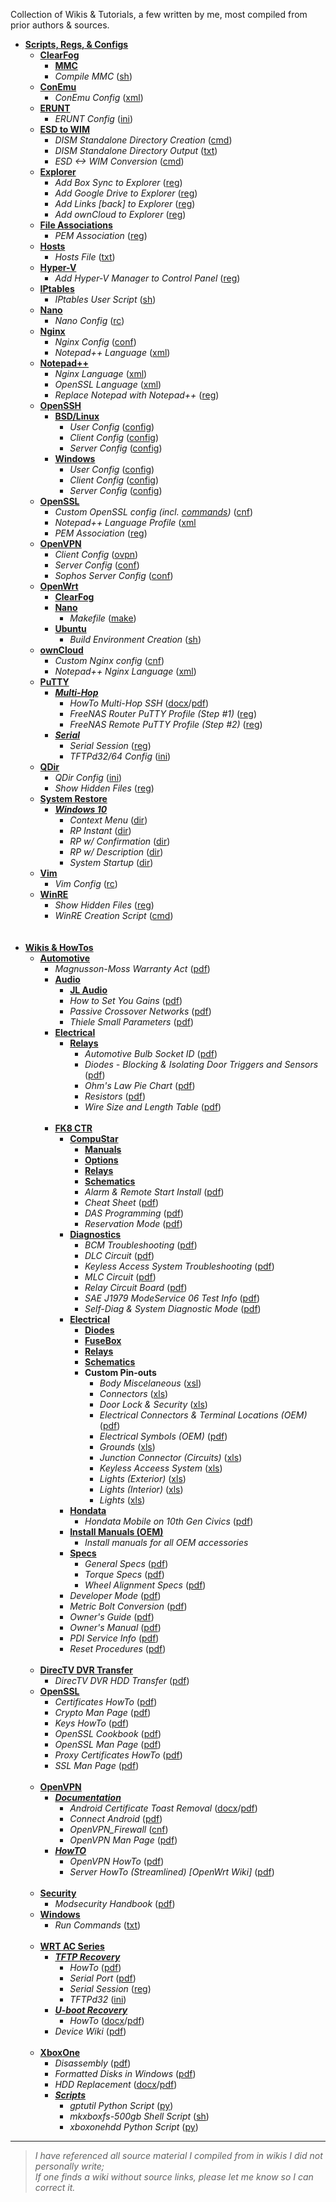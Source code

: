 Collection of Wikis & Tutorials, a few written by me, most compiled from prior authors & sources.

* [**Scripts, Regs, & Configs**](https://github.com/JW0914/Wikis/tree/master/Scripts%2BConfigs)
  * [**ClearFog**](https://github.com/JW0914/Wikis/tree/master/ClearFog)
    * [**MMC**](https://github.com/JW0914/Wikis/tree/master/ClearFog/MMC)
    * _Compile MMC_ ([sh](https://github.com/JW0914/Wikis/blob/master/ClearFog/compile_mmc.sh))
  * [**ConEmu**](https://github.com/JW0914/Wikis/tree/master/Scripts%2BConfigs/ConEmu)
    * _ConEmu Config_ ([xml](https://github.com/JW0914/Wikis/blob/master/Scripts%2BConfigs/ConEmu/ConEmu.xml))
  * [**ERUNT**](https://github.com/JW0914/Wikis/tree/master/Scripts%2BConfigs/ERUNT)
    * _ERUNT Config_ ([ini](https://github.com/JW0914/Wikis/blob/master/Scripts%2BConfigs/ERUNT/ERUNT.ini))
  * [**ESD to WIM**](https://github.com/JW0914/Wikis/tree/master/Scripts%2BConfigs/ESD%20to%20WIM)
    * _DISM Standalone Directory Creation_ ([cmd](https://github.com/JW0914/Wikis/tree/master/Scripts%2BConfigs/ESD%20to%20WIM/DISM-Creation.cmd))
    * _DISM Standalone Directory Output_ ([txt](https://github.com/JW0914/Wikis/tree/master/Scripts%2BConfigs/ESD%20to%20WIM/DISM%20Directory%20Output.txt))
    * _ESD <-> WIM Conversion_ ([cmd](https://github.com/JW0914/Wikis/tree/master/Scripts%2BConfigs/ESD%20to%20WIM/ESD-2-WIM.cmd))
  * [**Explorer**](https://github.com/JW0914/Wikis/tree/master/Scripts%2BConfigs/Explorer)
    * _Add Box Sync to Explorer_ ([reg](https://github.com/JW0914/Wikis/tree/master/Scripts%2BConfigs/Explorer/Add-Box-to-Nav-Bar.reg))
    * _Add Google Drive to Explorer_ ([reg](https://github.com/JW0914/Wikis/tree/master/Scripts%2BConfigs/Explorer/Add-Google-Drive-to-Explorer.reg))
    * _Add Links [back] to Explorer_ ([reg](https://github.com/JW0914/Wikis/tree/master/Scripts%2BConfigs/Explorer/Add-Links-%5Bback%5D-to-Nav-Bar.reg))
    * _Add ownCloud to Explorer_ ([reg](https://github.com/JW0914/Wikis/tree/master/Scripts%2BConfigs/Explorer/Add-OwnCloud-to-Explorer.reg))
  * [**File Associations**](https://github.com/JW0914/Wikis/tree/master/Scripts%2BConfigs/File%20Associations)
    * _PEM Association_ ([reg](https://github.com/JW0914/Wikis/tree/master/Scripts%2BConfigs/File%20Associations/PEM%20Association.reg))
  * [**Hosts**](https://github.com/JW0914/Wikis/tree/master/Scripts%2BConfigs/Hosts)
    * _Hosts File_ ([txt](https://github.com/JW0914/Wikis/blob/master/Scripts%2BConfigs/Hosts/hosts))
  * [**Hyper-V**](https://github.com/JW0914/Wikis/tree/master/Scripts%2BConfigs/Hyper-V)
    * _Add Hyper-V Manager to Control Panel_ ([reg](https://github.com/JW0914/Wikis/tree/master/Scripts%2BConfigs/Hyper-V/Add_Hyper-V_Manager_to_Control%20Panel.reg))
  * [**IPtables**](https://github.com/JW0914/Wikis/tree/master/Scripts%2BConfigs/IPtables)
    * _IPtables User Script_ ([sh](https://github.com/JW0914/Wikis/tree/master/Scripts%2BConfigs/IPtables/iptables_user-firewall.sh))
  * [**Nano**](https://github.com/JW0914/Wikis/blob/master/Scripts%2BConfigs/Nano)
    * _Nano Config_ ([rc](https://github.com/JW0914/Wikis/blob/master/Scripts%2BConfigs/Nano/.nanorc))
  * [**Nginx**](https://github.com/JW0914/Wikis/tree/master/Scripts%2BConfigs/Nginx)
    * _Nginx Config_ ([conf](https://github.com/JW0914/Wikis/tree/master/Scripts%2BConfigs/Nginx/nginx.conf))
    * _Notepad++ Language_ ([xml](https://github.com/JW0914/Wikis/tree/master/Scripts%2BConfigs/Nginx/Notepad%2B%2B_Nginx_Lang.xml))
  * [**Notepad++**](https://github.com/JW0914/Wikis/tree/master/Scripts%2BConfigs/Notepad%2B%2B)
    * _Nginx Language_ ([xml](https://github.com/JW0914/Wikis/tree/master/Scripts%2BConfigs/Notepad%2B%2B/Nginx%20%20Language%20Profile.xml))
    * _OpenSSL Language_ ([xml](https://github.com/JW0914/Wikis/tree/master/Scripts%2BConfigs/Notepad%2B%2B/OpenSSL%20Language%20Profile.xml))
    * _Replace Notepad with Notepad++_ ([reg](https://github.com/JW0914/Wikis/tree/master/Scripts%2BConfigs/Notepad%2B%2B/Replace-Notepad-with-Notepad%2B%2B.reg))
  * [**OpenSSH**](https://github.com/JW0914/Wikis/tree/master/Scripts%2BConfigs/OpenSSH)
    * [**BSD/Linux**](https://github.com/JW0914/Wikis/tree/master/Scripts%2BConfigs/OpenSSH/BSD-Linux)
      * _User Config_ ([config](https://github.com/JW0914/Wikis/tree/master/Scripts%2BConfigs/OpenSSH/config))
      * _Client Config_ ([config](https://github.com/JW0914/Wikis/tree/master/Scripts%2BConfigs/OpenSSH/ssh_config))
      * _Server Config_ ([config](https://github.com/JW0914/Wikis/tree/master/Scripts%2BConfigs/OpenSSH/sshd_config))
    * [**Windows**](https://github.com/JW0914/Wikis/tree/master/Scripts%2BConfigs/OpenSSH/Windows)
      * _User Config_ ([config](https://github.com/JW0914/Wikis/tree/master/Scripts%2BConfigs/OpenSSH/config%20(Win32-OpenSSH)))
      * _Client Config_ ([config](https://github.com/JW0914/Wikis/tree/master/Scripts%2BConfigs/OpenSSH/ssh_config%20(Win32-OpenSSH)))
      * _Server Config_ ([config](https://github.com/JW0914/Wikis/tree/master/Scripts%2BConfigs/OpenSSH/sshd_config%20(Win32-OpenSSH)))
  * [**OpenSSL**](https://github.com/JW0914/Wikis/tree/master/Scripts%2BConfigs/OpenSSL)
    * _Custom OpenSSL config (incl. [commands](https://github.com/JW0914/Wikis/tree/master/Scripts%2BConfigs/OpenSSL/ReadMe.md))_ ([cnf](https://github.com/JW0914/Wikis/tree/master/Scripts%2BConfigs/OpenSSL/openssl.cnf))
    * _Notepad++ Language Profile_ ([xml](https://github.com/JW0914/Wikis/tree/master/Scripts%2BConfigs/OpenSSL/Notepad%2B%2B%20OpenSSL%20Language%20Profile.xml)
    * _PEM Association_ ([reg](https://github.com/JW0914/Wikis/tree/master/Scripts%2BConfigs/OpenSSL/PEM%20Association.reg))
  * [**OpenVPN**](https://github.com/JW0914/Wikis/tree/master/Scripts%2BConfigs/OpenVPN)
    * _Client Config_ ([ovpn](https://github.com/JW0914/Wikis/tree/master/Scripts%2BConfigs/OpenVPN/Client.ovpn))
    * _Server Config_ ([conf](https://github.com/JW0914/Wikis/tree/master/Scripts%2BConfigs/OpenVPN/OpenVPN-Server.conf))
    * _Sophos Server Config_ ([conf](https://github.com/JW0914/Wikis/tree/master/Scripts%2BConfigs/OpenVPN/openvpn.conf-default))
  * [**OpenWrt**](https://github.com/JW0914/Wikis/tree/master/Scripts%2BConfigs/LEDE)
    * [**ClearFog**](https://github.com/JW0914/Wikis/tree/master/ClearFog)
    * [**Nano**](https://github.com/JW0914/Wikis/tree/master/Scripts%2BConfigs/LEDE/Nano)
      * _Makefile_ ([make](https://github.com/JW0914/Wikis/tree/master/Scripts%2BConfigs/LEDE/Nano/Makefile))
    * [**Ubuntu**](https://github.com/JW0914/Wikis/tree/master/Scripts%2BConfigs/LEDE)
      * _Build Environment Creation_ ([sh](https://github.com/JW0914/Wikis/tree/master/Scripts%2BConfigs/LEDE/lede-build.sh))
  * [**ownCloud**](https://github.com/JW0914/Wikis/tree/master/Scripts%2BConfigs/ownCloud)
    * _Custom Nginx config_ ([cnf](https://github.com/JW0914/Wikis/tree/master/Scripts%2BConfigs/ownCloud/nginx.conf))
    * _Notepad++ Nginx Language_ ([xml](https://github.com/JW0914/Wikis/tree/master/Scripts%2BConfigs/ownCloud/Notepad%2B%2B_Nginx_Lang.xml))
  * [**PuTTY**](https://github.com/JW0914/Wikis/tree/master/Scripts%2BConfigs/PuTTY)
    * [**_Multi-Hop_**](https://github.com/JW0914/Wikis/tree/master/Scripts%2BConfigs/PuTTY/Multi-Hop)
      * _HowTo Multi-Hop SSH_  ([docx](https://github.com/JW0914/Wikis/tree/master/Scripts%2BConfigs/PuTTY/Multi-Hop/How%20To%20Multi-Hop%20SSH.docx)/[pdf](https://github.com/JW0914/Wikis/tree/master/Scripts%2BConfigs/PuTTY/Multi-Hop/How%20To%20Multi-Hop%20SSH.pdf))
      * _FreeNAS Router PuTTY Profile (Step #1)_ ([reg](https://github.com/JW0914/Wikis/tree/master/Scripts%2BConfigs/PuTTY/Multi-Hop/PuTTY_Profile_OpenWRT_Remote.reg))
      * _FreeNAS Remote PuTTY Profile (Step #2)_ ([reg](https://github.com/JW0914/Wikis/tree/master/Scripts%2BConfigs/PuTTY/Multi-Hop/PuTTY_Profile_FreeNAS_Remote_Multi-hop.reg))
    * [**_Serial_**](https://github.com/JW0914/Wikis/tree/master/Scripts%2BConfigs/PuTTY/Serial)
      * _Serial Session_ ([reg](https://github.com/JW0914/Wikis/tree/master/Scripts%2BConfigs/PuTTY/Serial/Putty-Serial-Session.reg))
      * _TFTPd32/64 Config_ ([ini](https://github.com/JW0914/Wikis/tree/master/Scripts%2BConfigs/PuTTY/Serial/tftpd32.ini))
  * [**QDir**](https://github.com/JW0914/Wikis/tree/master/Scripts%2BConfigs/QDir)
    * _QDir Config_ ([ini](https://github.com/JW0914/Wikis/tree/master/Scripts%2BConfigs/QDir/Q-Dir.ini))
    * _Show Hidden Files_ ([reg](https://github.com/JW0914/Wikis/tree/master/Scripts%2BConfigs/QDir/ShowHiddenFiles.reg))
  * [**System Restore**](https://github.com/JW0914/Wikis/tree/master/Scripts%2BConfigs/System%20Restore)
    * [**_Windows 10_**](https://github.com/JW0914/Wikis/tree/master/Scripts%2BConfigs/System%20Restore/Windows%2010)
      * _Context Menu_ ([dir](https://github.com/JW0914/Wikis/tree/master/Scripts%2BConfigs/System%20Restore/Windows%2010/Context%20Menu))
      * _RP Instant_ ([dir](https://github.com/JW0914/Wikis/tree/master/Scripts%2BConfigs/System%20Restore/Windows%2010/RP%20Instant))
      * _RP w/ Confirmation_ ([dir](https://github.com/JW0914/Wikis/tree/master/Scripts%2BConfigs/System%20Restore/Windows%2010/RP%20with%20Confirmation))
      * _RP w/ Description_ ([dir](https://github.com/JW0914/Wikis/tree/master/Scripts%2BConfigs/System%20Restore/Windows%2010/RP%20with%20Description))
      * _System Startup_ ([dir](https://github.com/JW0914/Wikis/tree/master/Scripts%2BConfigs/System%20Restore/Windows%2010/System%20Startup))
  * [**Vim**](https://github.com/JW0914/Wikis/blob/master/Scripts%2BConfigs/Vim)
    * _Vim Config_ ([rc](https://github.com/JW0914/Wikis/blob/master/Scripts%2BConfigs/Vim/.vimrc))
  * [**WinRE**](https://github.com/JW0914/Wikis/tree/master/Scripts%2BConfigs/QDir)
    * _Show Hidden Files_ ([reg](https://github.com/JW0914/Wikis/tree/master/Scripts%2BConfigs/QDir/ShowHiddenFiles.reg))
    * _WinRE Creation Script_ ([cmd](https://github.com/JW0914/Wikis/tree/master/Scripts%2BConfigs/WinRE/WinRE-Create.cmd))<br><br><br>
* [**Wikis & HowTos**](https://github.com/JW0914/Wikis)
  * [**Automotive**](https://github.com/JW0914/Wikis/tree/master/Automotive)
    * _Magnusson-Moss Warranty Act_ ([pdf](https://github.com/JW0914/Wikis/blob/master/Automotive/Magnusson-Moss%20Warranty%20Act.pdf))
    * [**Audio**](https://github.com/JW0914/Wikis/tree/master/Automotive/Audio)
      * [**JL Audio**](https://github.com/JW0914/Wikis/tree/master/Automotive/Audio/JL%20Audio)
      * _How to Set You Gains_ ([pdf](https://github.com/JW0914/Wikis/blob/master/Automotive/Audio/How%20to%20Set%20Your%20Gains.pdf))
      * _Passive Crossover Networks_ ([pdf](https://github.com/JW0914/Wikis/blob/master/Automotive/Audio/Passive%20Crossover%20Networks.pdf))
      * _Thiele Small Parameters_ ([pdf](https://github.com/JW0914/Wikis/blob/master/Automotive/Audio/Thiele-Small%20Parameters.pdf))
    * [**Electrical**](https://github.com/JW0914/Wikis/tree/master/Automotive/Electrical)
      * [**Relays**](https://github.com/JW0914/Wikis/tree/master/Automotive/Electrical/Relays)
        * _Automotive Bulb Socket ID_ ([pdf](https://github.com/JW0914/Wikis/blob/master/Automotive/Electrical/Automotive%20Bulb%20Socket%20ID.pdf))
        * _Diodes - Blocking & Isolating Door Triggers and Sensors_ ([pdf](https://github.com/JW0914/Wikis/blob/master/Automotive/Electrical/Diodes%20-%20Blocking%20%26%20Isolating%20Door%20Triggers%20and%20Sensors.pdf))
        * _Ohm's Law Pie Chart_ ([pdf](https://github.com/JW0914/Wikis/blob/master/Automotive/Electrical/Ohm's%20Law%20Pie%20Chart.pdf))
        * _Resistors_ ([pdf](https://github.com/JW0914/Wikis/blob/master/Automotive/Electrical/Resistors.pdf))
        * _Wire Size and Length Table_ ([pdf](https://github.com/JW0914/Wikis/blob/master/Automotive/Electrical/Wire%20Size%20%26%20Length%20Table.pdf)) <br><br>
    * [**FK8 CTR**](https://github.com/JW0914/Wikis/tree/master/Automotive/FK8%20CTR)
      * [**CompuStar**](https://github.com/JW0914/Wikis/tree/master/Automotive/FK8%20CTR/Compustar)
        * [**Manuals**](https://github.com/JW0914/Wikis/tree/master/Automotive/FK8%20CTR/Compustar/Manuals)
        * [**Options**](https://github.com/JW0914/Wikis/tree/master/Automotive/FK8%20CTR/Compustar/Options)
        * [**Relays**](https://github.com/JW0914/Wikis/tree/master/Automotive/FK8%20CTR/Compustar/Relays)
        * [**Schematics**](https://github.com/JW0914/Wikis/tree/master/Automotive/FK8%20CTR/Compustar/Schematics)
        * _Alarm & Remote Start Install_ ([pdf](https://github.com/JW0914/Wikis/blob/master/Automotive/FK8%20CTR/Compustar/Alarm%20%26%20Remote%20Start%20Install.pdf))
        * _Cheat Sheet_ ([pdf](https://github.com/JW0914/Wikis/blob/master/Automotive/FK8%20CTR/Compustar/Cheat%20Sheet.pdf))
        * _DAS Programming_ ([pdf](https://github.com/JW0914/Wikis/blob/master/Automotive/FK8%20CTR/Compustar/DAS%20Programming.pdf))
        * _Reservation Mode_ ([pdf](https://github.com/JW0914/Wikis/blob/master/Automotive/FK8%20CTR/Compustar/Reservation%20Mode.pdf))
      * [**Diagnostics**](https://github.com/JW0914/Wikis/tree/master/Automotive/FK8%20CTR/Diagnostics)
        * _BCM Troubleshooting_ ([pdf](https://github.com/JW0914/Wikis/blob/master/Automotive/FK8%20CTR/Diagnostics/BCM%20Troubleshooting.pdf))
        * _DLC Circuit_ ([pdf](https://github.com/JW0914/Wikis/blob/master/Automotive/FK8%20CTR/Diagnostics/DLC%20Circuit.pdf))
        * _Keyless Access System Troubleshooting_ ([pdf](https://github.com/JW0914/Wikis/blob/master/Automotive/FK8%20CTR/Diagnostics/Keyless%20Access%20System%20Troubleshooting.pdf))
        * _MLC Circuit_ ([pdf](https://github.com/JW0914/Wikis/blob/master/Automotive/FK8%20CTR/Diagnostics/MIL%20Circuit.pdf))
        * _Relay Circuit Board_ ([pdf](https://github.com/JW0914/Wikis/blob/master/Automotive/FK8%20CTR/Diagnostics/Relay%20Circuit%20Board%20Removal%2C%20Installation%2C%20%26%20Test%20761.pdf))
        * _SAE J1979 ModeService 06 Test Info_ ([pdf](https://github.com/JW0914/Wikis/blob/master/Automotive/FK8%20CTR/Diagnostics/SAE%20J1979%20ModeService%2006%20Test%20Information.pdf))
        * _Self-Diag & System Diagnostic Mode_ ([pdf](https://github.com/JW0914/Wikis/blob/master/Automotive/FK8%20CTR/Diagnostics/Self-Diag%20%26%20System%20Diagnostic%20Mode.pdf))
      * [**Electrical**](https://github.com/JW0914/Wikis/tree/master/Automotive/FK8%20CTR/Electrical)
        * [**Diodes**](https://github.com/JW0914/Wikis/tree/master/Automotive/FK8%20CTR/Electrical/Diodes)
        * [**FuseBox**](https://github.com/JW0914/Wikis/tree/master/Automotive/FK8%20CTR/Electrical/FuseBox)
        * [**Relays**](https://github.com/JW0914/Wikis/tree/master/Automotive/FK8%20CTR/Electrical/Relays)
        * [**Schematics**](https://github.com/JW0914/Wikis/tree/master/Automotive/FK8%20CTR/Electrical/Schematics)
        * **Custom Pin-outs**
          * _Body Miscelaneous_ ([xsl](https://github.com/JW0914/Wikis/blob/master/Automotive/FK8%20CTR/Electrical/Body%20Miscelaneous.xlsx))
          * _Connectors_ ([xls](https://github.com/JW0914/Wikis/blob/master/Automotive/FK8%20CTR/Electrical/Connectors.xlsx))
          * _Door Lock & Security_ ([xls](https://github.com/JW0914/Wikis/blob/master/Automotive/FK8%20CTR/Electrical/Door%20Locks%20%26%20Security.xlsx))
          * _Electrical Connectors & Terminal Locations (OEM)_ ([pdf](https://github.com/JW0914/Wikis/blob/master/Automotive/FK8%20CTR/Electrical/Electrical%20Connectors%20%26%20Terminal%20Locations%20(OEM).pdf))
          * _Electrical Symbols (OEM)_ ([pdf](https://github.com/JW0914/Wikis/blob/master/Automotive/FK8%20CTR/Electrical/Electrical%20Symbols%20(OEM).pdf))
          * _Grounds_ ([xls](https://github.com/JW0914/Wikis/blob/master/Automotive/FK8%20CTR/Electrical/Grounds.xlsx))
          * _Junction Connector (Circuits)_ ([xls](https://github.com/JW0914/Wikis/blob/master/Automotive/FK8%20CTR/Electrical/Junction%20Connector%20(Circuits).pdf))
          * _Keyless Acceess System_ ([xls](https://github.com/JW0914/Wikis/blob/master/Automotive/FK8%20CTR/Electrical/Keyless%20Access%20System.xlsx))
          * _Lights (Exterior)_ ([xls](https://github.com/JW0914/Wikis/blob/master/Automotive/FK8%20CTR/Electrical/Lights%20(Exterior).xlsx))
          * _Lights (Interior)_ ([xls](https://github.com/JW0914/Wikis/blob/master/Automotive/FK8%20CTR/Electrical/Lights%20(Interior).xlsx))
          * _Lights_ ([xls](https://github.com/JW0914/Wikis/blob/master/Automotive/FK8%20CTR/Electrical/Lights.xlsx))
      * [**Hondata**](https://github.com/JW0914/Wikis/tree/master/Automotive/FK8%20CTR/Hondata)
        * _Hondata Mobile on 10th Gen Civics_ ([pdf](https://github.com/JW0914/Wikis/blob/master/Automotive/FK8%20CTR/Hondata/Hondata%20Mobile%20on%2010th%20Gen%20Civics.pdf))
      * [**Install Manuals (OEM)**](https://github.com/JW0914/Wikis/tree/master/Automotive/FK8%20CTR/Install%20Manuals%20(OEM))
        * _Install manuals for all OEM accessories_
      * [**Specs**](https://github.com/JW0914/Wikis/tree/master/Automotive/FK8%20CTR/Specs)
        * _General Specs_ ([pdf](https://github.com/JW0914/Wikis/blob/master/Automotive/FK8%20CTR/Specs/General%20Specs.pdf))
        * _Torque Specs_ ([pdf](https://github.com/JW0914/Wikis/blob/master/Automotive/FK8%20CTR/Specs/Torque%20Specs.pdf))
        * _Wheel Alignment Specs_ ([pdf](https://github.com/JW0914/Wikis/blob/master/Automotive/FK8%20CTR/Specs/Wheel%20Alignment%20Specs.pdf))
      * _Developer Mode_ ([pdf](https://github.com/JW0914/Wikis/blob/master/Automotive/FK8%20CTR/Developer%20Mode.pdf))
      * _Metric Bolt Conversion_ ([pdf](https://github.com/JW0914/Wikis/blob/master/Automotive/Metric%20Bolt%20Conversion.pdf))
      * _Owner's Guide_ ([pdf](https://github.com/JW0914/Wikis/blob/master/Automotive/FK8%20CTR/Owner's%20Guide.pdf))
      * _Owner's Manual_ ([pdf](https://github.com/JW0914/Wikis/blob/master/Automotive/FK8%20CTR/Owner's%20Manual.pdf))
      * _PDI Service Info_ ([pdf](https://github.com/JW0914/Wikis/blob/master/Automotive/FK8%20CTR/PDI%20Service%20Info.pdf))
      * _Reset Procedures_ ([pdf](https://github.com/JW0914/Wikis/blob/master/Automotive/FK8%20CTR/Reset%20Procedures.pdf)) <br><br>
  * [**DirecTV DVR Transfer**](https://github.com/JW0914/Wikis/tree/master/DirecTV-DVR-Transfer)
    * _DirecTV DVR HDD Transfer_ ([pdf](https://github.com/JW0914/Wikis/blob/32de2e17f45c2c39b45f2dda15544ffc5d19bbc9/docs/pdf/DirecTV_DVR_HDD_Transfer.pdf))
  * [**OpenSSL**](https://github.com/JW0914/Wikis/tree/master/OpenSSL)
    * _Certificates HowTo_ ([pdf](https://github.com/JW0914/Wikis/tree/master/OpenSSL/Certificates%20HowTo.pdf))
    * _Crypto Man Page_ ([pdf](https://github.com/JW0914/Wikis/tree/master/OpenSSL/Crypto%20Man%20Page%20-%20OpenSSL%20Cryptographic%20Library.pdf))
    * _Keys HowTo_ ([pdf](https://github.com/JW0914/Wikis/tree/master/OpenSSL/Keys%20HowTo.pdf))
    * _OpenSSL Cookbook_ ([pdf](https://github.com/JW0914/Wikis/tree/master/OpenSSL/OpenSSL%20Cookbook.pdf))
    * _OpenSSL Man Page_ ([pdf](https://github.com/JW0914/Wikis/tree/master/OpenSSL/OpenSSL%20Man%20Page.pdf))
    * _Proxy Certificates HowTo_ ([pdf](https://github.com/JW0914/Wikis/tree/master/OpenSSL/Proxy%20Certificates%20HowTo.pdf))
    * _SSL Man Page_ ([pdf](https://github.com/JW0914/Wikis/tree/master/OpenSSL/SSL%20Man%20Page%20-%20TLS%20library%20%5BOpenSSL%5D.pdf)) <br><br>
  * [**OpenVPN**](https://github.com/JW0914/Wikis/tree/master/OpenVPN)
    * [**_Documentation_**](https://github.com/JW0914/Wikis/tree/master/OpenVPN/Documentation)
      * _Android Certificate Toast Removal_ ([docx](https://github.com/JW0914/Wikis/tree/master/OpenVPN/Documentation/Android%20Certificate%20Toast%20Removal.docx)/[pdf](https://github.com/JW0914/Wikis/tree/master/OpenVPN/Documentation/Android%20Certificate%20Toast%20Removal.pdf))
      * _Connect Android_ ([pdf](https://github.com/JW0914/Wikis/tree/master/OpenVPN/Documentation/OpenVPN%20Connect%20Android.pdf))
      * _OpenVPN_Firewall_ ([cnf](https://github.com/JW0914/Wikis/tree/master/OpenVPN/Documentation/OpenVPN%20Firewall.cnf))
      * _OpenVPN Man Page_ ([pdf](https://github.com/JW0914/Wikis/tree/master/OpenVPN/Documentation/OpenVPN%20Man%20Page.pdf))
    * [**_HowTO_**](https://github.com/JW0914/Wikis/tree/master/OpenVPN/HowTO)
      * _OpenVPN HowTo_ ([pdf](https://github.com/JW0914/Wikis/tree/master/OpenVPN/HowTO/OpenVPN%20HowTO.pdf))
      * _Server HowTo (Streamlined) [OpenWrt Wiki]_ ([pdf](https://github.com/JW0914/Wikis/tree/master/OpenVPN/HowTO/OpenVPN%20Server%20HowTo%20(Streamlined)%20%5BOpenWrt%20Wiki%5D.pdf)) <br><br>
  * [**Security**](https://github.com/JW0914/Wikis/tree/master/Security)
    * _Modsecurity Handbook_ ([pdf](https://github.com/JW0914/Wikis/tree/master/Security/ModSecurity/Modsecurity%20Handbook.pdf))
  * [**Windows**](https://github.com/JW0914/Wikis/tree/master/Windows/Run)
    * _Run Commands_ ([txt](https://github.com/JW0914/Wikis/blob/master/Windows/Run/Commands.txt)) <br><br>
  * [**WRT AC Series**](https://github.com/JW0914/Wikis/tree/master/WRT-AC-Series)
    * [**_TFTP Recovery_**](https://github.com/JW0914/Wikis/tree/master/WRT-AC-Series/TFTP%20Recovery)
      * _HowTo_ ([pdf](https://github.com/JW0914/Wikis/tree/master/WRT-AC-Series/TFTP%20Recovery/TFTP%20Recovery.pdf))
      * _Serial Port_ ([pdf](https://github.com/JW0914/Wikis/tree/master/WRT-AC-Series/TFTP%20Recovery/WRT1X00AC(S)%20Serial%20Port.pdf))
      * _Serial Session_ ([reg](https://github.com/JW0914/Wikis/tree/master/WRT-AC-Series/TFTP%20Recovery/Putty-Serial-Session.reg))
      * _TFTPd32_ ([ini](https://github.com/JW0914/Wikis/tree/master/WRT-AC-Series/TFTP%20Recovery/tftpd32.ini))		
    * [**_U-boot Recovery_**](https://github.com/JW0914/Wikis/tree/master/WRT-AC-Series/U-boot%20Recovery)
      * _HowTo_ ([docx](https://github.com/JW0914/Wikis/tree/master/WRT-AC-Series/U-boot%20Recovery/u-Boot%20Recovery.docx)/[pdf](https://github.com/JW0914/Wikis/tree/master/WRT-AC-Series/U-boot%20Recovery/u-Boot%20Recovery.pdf))
    * _Device Wiki_ ([pdf](https://github.com/JW0914/Wikis/tree/master/WRT-AC-Series/WRT1X00AC(S)%20Wiki.pdf)) <br><br>
  * [**XboxOne**](https://github.com/JW0914/Wikis/tree/master/XboxOne)
    * _Disassembly_ ([pdf](https://github.com/JW0914/Wikis/tree/master/XboxOne/Xbox%20One%20Disassembly.pdf))
    * _Formatted Disks in Windows_ ([pdf](https://github.com/JW0914/Wikis/tree/master/XboxOne/Xbox%20One%20Formatted%20Disks%20in%20Windows.pdf))
    * _HDD Replacement_ ([docx](https://github.com/JW0914/Wikis/tree/master/XboxOne/Xbox%20One%20HDD%20Replacement.docx)/[pdf](https://github.com/JW0914/Wikis/tree/master/XboxOne/Xbox%20One%20HDD%20Replacement.pdf))
    * [**_Scripts_**](https://github.com/JW0914/Wikis/tree/master/XboxOne/Scripts)
      *	_gptutil Python Script_ ([py](https://github.com/JW0914/Wikis/tree/master/XboxOne/Scripts/gptutil.py))
      *	_mkxboxfs-500gb Shell Script_ ([sh](https://github.com/JW0914/Wikis/tree/master/XboxOne/Scripts/mkxboxfs-500gb.sh))
      * _xboxonehdd Python Script_ ([py](https://github.com/JW0914/Wikis/tree/master/XboxOne/Scripts/xboxonehdd.py))


---
> _I have referenced all source material I compiled from in wikis I did not personally write;           
>          If one finds a wiki without source links, please let me know so I can correct it._

